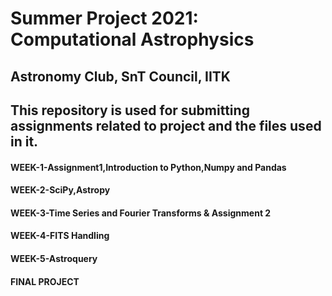 # Summer Project 2021: Computational Astrophysics
## Astronomy Club, SnT Council, IITK
## This repository is used for submitting assignments related to project and the files used in it.
#### WEEK-1-Assignment1,Introduction to Python,Numpy and Pandas
#### WEEK-2-SciPy,Astropy
#### WEEK-3-Time Series and Fourier Transforms & Assignment 2
#### WEEK-4-FITS Handling
#### WEEK-5-Astroquery
#### FINAL PROJECT
